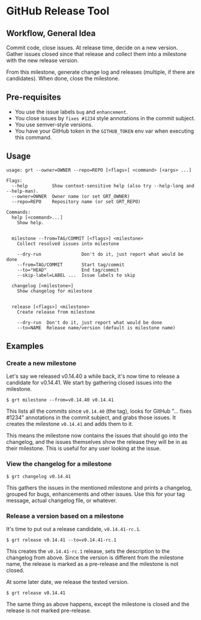 # GitHub Release Tool

## Workflow, General Idea

Commit code, close issues. At release time, decide on a new version. Gather
issues closed since that release and collect them into a milestone with the
new release version.

From this milestone, generate change log and releases (multiple, if there
are candidates). When done, close the milestone.

## Pre-requisites

- You use the issue labels `bug` and `enhancement`.
- You close issues by `fixes #1234` style annotations in the commit subject.
- You use semver-style versions.
- You have your GitHub token in the `GITHUB_TOKEN` env var when executing this command.

## Usage

```
usage: grt --owner=OWNER --repo=REPO [<flags>] <command> [<args> ...]

Flags:
  --help         Show context-sensitive help (also try --help-long and --help-man).
  --owner=OWNER  Owner name (or set GRT_OWNER)
  --repo=REPO    Repository name (or set GRT_REPO)

Commands:
  help [<command>...]
    Show help.


  milestone --from=TAG/COMMIT [<flags>] <milestone>
    Collect resolved issues into milestone

    --dry-run               Don't do it, just report what would be done
    --from=TAG/COMMIT       Start tag/commit
    --to="HEAD"             End tag/commit
    --skip-label=LABEL ...  Issue labels to skip

  changelog [<milestone>]
    Show changelog for milestone


  release [<flags>] <milestone>
    Create release from milestone

    --dry-run  Don't do it, just report what would be done
    --to=NAME  Release name/version (default is milestone name)
```

## Examples

### Create a new milestone

Let's say we released v0.14.40 a while back, it's now time to release a
candidate for v0.14.41. We start by gathering closed issues into the
milestone.

```
$ grt milestone --from=v0.14.40 v0.14.41
```

This lists all the commits since `v0.14.40` (the tag), looks for GitHub "...
fixes #1234" annotations in the commit subject, and grabs those issues. It
creates the milestone `v0.14.41` and adds them to it.

This means the milestone now contains the issues that should go into the
changelog, and the issues themselves show the release they will be in as
their milestone. This is useful for any user looking at the issue.

### View the changelog for a milestone

```
$ grt changelog v0.14.41
```

This gathers the issues in the mentioned milestone and prints a changelog,
grouped for bugs, enhancements and other issues. Use this for your tag
message, actual changelog file, or whatever.

### Release a version based on a milestone

It's time to put out a release candidate, `v0.14.41-rc.1`.

```
$ grt release v0.14.41 --to=v0.14.41-rc.1
```

This creates the `v0.14.41-rc.1` release, sets the description to the
changelog from above. Since the version is different from the milestone
name, the release is marked as a pre-release and the milestone is not closed.

At some later date, we release the tested version.

```
$ grt release v0.14.41
```

The same thing as above happens, except the milestone is closed and the
release is not marked pre-release.

